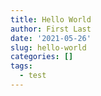 ```yaml
---
title: Hello World
author: First Last
date: '2021-05-26'
slug: hello-world
categories: []
tags:
  - test
---
```

